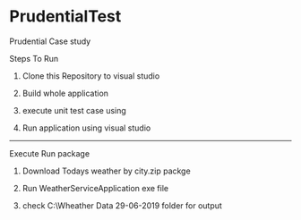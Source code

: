 # PrudentialTest
Prudential Case study

Steps To Run 

1. Clone this Repository to visual studio

2. Build whole application

3. execute unit test case using 

4. Run application using visual studio
---------------------------------------------------------------------------------------
Execute Run package
1. Download Todays weather by city.zip packge 

2. Run WeatherServiceApplication exe file

3. check C:\Wheather Data 29-06-2019 folder for output



